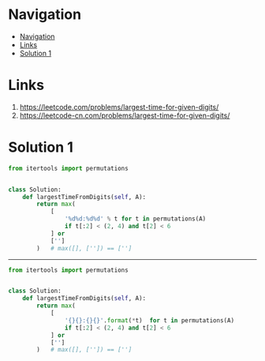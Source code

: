 # Navigation
- [Navigation](#navigation)
- [Links](#links)
- [Solution 1](#solution-1)

# Links
1. https://leetcode.com/problems/largest-time-for-given-digits/
2. https://leetcode-cn.com/problems/largest-time-for-given-digits/


# Solution 1
```python
from itertools import permutations


class Solution:
    def largestTimeFromDigits(self, A):
        return max(
            [
                '%d%d:%d%d' % t for t in permutations(A)
                if t[:2] < (2, 4) and t[2] < 6
            ] or
            ['']
        )   # max([], ['']) == ['']

```
---
```python
from itertools import permutations


class Solution:
    def largestTimeFromDigits(self, A):
        return max(
            [
                '{}{}:{}{}'.format(*t)  for t in permutations(A)
                if t[:2] < (2, 4) and t[2] < 6
            ] or
            ['']
        )   # max([], ['']) == ['']

```
